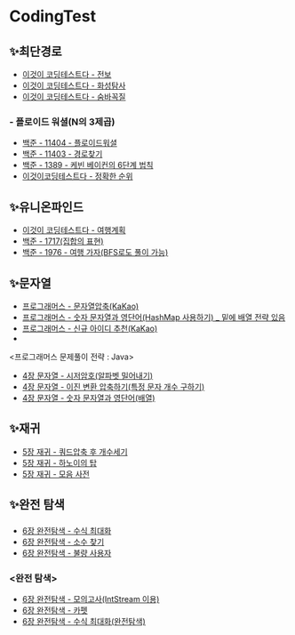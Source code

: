 # CodingTest

## ✨최단경로
- [이것이 코딩테스트다 - 전보](https://github.com/Kangchaemin/CodingTest/blob/main/%EC%B5%9C%EB%8B%A8%20%EA%B2%BD%EB%A1%9C_%EC%A0%84%EB%B3%B4.java)
- [이것이 코딩테스트다 - 화성탐사](https://github.com/Kangchaemin/CodingTest/blob/main/%EC%B5%9C%EB%8B%A8%20%EA%B2%BD%EB%A1%9C_%ED%99%94%EC%84%B1%ED%83%90%EC%82%AC.java)
- [이것이 코딩테스트다 - 숨바꼭질](https://github.com/Kangchaemin/CodingTest/blob/main/%EC%B5%9C%EB%8B%A8%20%EA%B2%BD%EB%A1%9C_%EC%88%A8%EB%B0%94%EA%BC%AD%EC%A7%88.java)
### - 플로이드 워셜(N의 3제곱)
- [백준 - 11404 - 플로이드워셜](https://github.com/Kangchaemin/CodingTest/blob/main/%ED%94%8C%EB%A1%9C%EC%9D%B4%EB%93%9C%20%EC%9B%8C%EC%85%9C_11404_%ED%94%8C%EB%A1%9C%EC%9D%B4%EB%93%9C.java)
- [백준 - 11403 - 경로찾기](https://github.com/Kangchaemin/CodingTest/blob/main/%ED%94%8C%EB%A1%9C%EC%9D%B4%EB%93%9C%20%EC%9B%8C%EC%85%9C_11403_%EA%B2%BD%EB%A1%9C%EC%B0%BE%EA%B8%B0.java)
- [백준 - 1389 - 케빈 베이컨의 6단계 법칙](https://github.com/Kangchaemin/CodingTest/blob/main/%ED%94%8C%EB%A1%9C%EC%9D%B4%EB%93%9C%20%EC%9B%8C%EC%85%9C_1389_%EC%BC%80%EB%B9%88%20%EB%B2%A0%EC%9D%B4%EC%BB%A8%EC%9D%98%206%EB%8B%A8%EA%B3%84%20%EB%B2%95%EC%B9%99.java)
- [이것이코딩테스트다 - 정확한 순위](https://github.com/Kangchaemin/CodingTest/blob/main/%ED%94%8C%EB%A1%9C%EC%9D%B4%EB%93%9C%20%EC%9B%8C%EC%85%9C_%EC%A0%95%ED%99%95%ED%95%9C%20%EC%88%9C%EC%9C%84.java)

## ✨유니온파인드
- [이것이 코딩테스트다 - 여행계획](https://github.com/Kangchaemin/CodingTest/blob/main/%EC%9C%A0%EB%8B%88%EC%98%A8%ED%8C%8C%EC%9D%B8%EB%93%9C_%EC%97%AC%ED%96%89%EA%B3%84%ED%9A%8D.java)
- [백준 - 1717(집합의 표현)](https://github.com/Kangchaemin/CodingTest/blob/main/%EC%9C%A0%EB%8B%88%EC%98%A8%ED%8C%8C%EC%9D%B8%EB%93%9C_1717_%EC%A7%91%ED%95%A9%EC%9D%98%20%ED%91%9C%ED%98%84.java)
- [백준 - 1976 - 여행 가자(BFS로도 풀이 가능)](https://github.com/Kangchaemin/CodingTest/blob/main/%EC%9C%A0%EB%8B%88%EC%98%A8%20%ED%8C%8C%EC%9D%B8%EB%93%9C_1976_BFS%EB%A1%9C%EB%8F%84%20%EA%B0%80%EB%8A%A5.java)

## ✨문자열
- [프로그래머스 - 문자열압축(KaKao)](https://github.com/Kangchaemin/CodingTest/blob/main/%EB%AC%B8%EC%9E%90%EC%97%B4_KaKao_%EB%AC%B8%EC%9E%90%EC%97%B4%20%EC%95%95%EC%B6%95.java)
- [프로그래머스 - 숫자 문자열과 영단어(HashMap 사용하기) _ 밑에 배열 전략 있음](https://github.com/Kangchaemin/CodingTest/blob/main/%EB%AC%B8%EC%9E%90%EC%97%B4_%EC%88%AB%EC%9E%90%20%EB%AC%B8%EC%9E%90%EC%97%B4%EA%B3%BC%20%EC%98%81%EB%8B%A8%EC%96%B4_HashMap.java)
- [프로그래머스 - 신규 아이디 추천(KaKao)](https://github.com/Kangchaemin/CodingTest/blob/main/%EB%AC%B8%EC%9E%90%EC%97%B4_KaKao_%EC%8B%A0%EA%B7%9C%20%EC%95%84%EC%9D%B4%EB%94%94%20%EC%B6%94%EC%B2%9C.java)
- 
<프로그래머스 문제풀이 전략 : Java>
- [4장 문자열 - 시저암호(알파벳 밀어내기)](https://github.com/Kangchaemin/CodingTest/blob/main/%EB%AC%B8%EC%9E%90%EC%97%B4_%EC%8B%9C%EC%A0%80%EC%95%94%ED%98%B8.java)
- [4장 문자열 - 이진 변환 압축하기(특정 문자 개수 구하기)](https://github.com/Kangchaemin/CodingTest/blob/main/%EB%AC%B8%EC%9E%90%EC%97%B4_%EC%9D%B4%EC%A7%84%20%EB%B3%80%ED%99%98%20%EB%B0%98%EB%B3%B5%ED%95%98%EA%B8%B0.java)
- [4장 문자열 - 숫자 문자열과 영단어(배열)](https://github.com/Kangchaemin/CodingTest/blob/main/%EB%AC%B8%EC%9E%90%EC%97%B4_%EC%88%AB%EC%9E%90%20%EB%AC%B8%EC%9E%90%EC%97%B4%EA%B3%BC%20%EC%98%81%EB%8B%A8%EC%96%B4_%EB%B0%B0%EC%97%B4.java)

## ✨재귀
- [5장 재귀 - 쿼드압축 후 개수세기](https://github.com/Kangchaemin/CodingTest/blob/main/%EC%9E%AC%EA%B7%80_%EC%BF%BC%EB%93%9C%EC%95%95%EC%B6%95%20%ED%9B%84%20%EA%B0%9C%EC%88%98%EC%84%B8%EA%B8%B0.java)
- [5장 재귀 - 하노이의 탑](https://github.com/Kangchaemin/CodingTest/blob/main/%EC%9E%AC%EA%B7%80_%ED%95%98%EB%85%B8%EC%9D%B4%EC%9D%98%20%ED%83%91.java)
- [5장 재귀 - 모음 사전](https://github.com/Kangchaemin/CodingTest/blob/main/%EC%9E%AC%EA%B7%80_%EB%AA%A8%EC%9D%8C%20%EC%82%AC%EC%A0%84.java)

## ✨완전 탐색
### <DFS>
- [6장 완전탐색 - 수식 최대화](https://github.com/Kangchaemin/CodingTest/blob/main/DFS_%EC%88%98%EC%8B%9D%20%EC%B5%9C%EB%8C%80%ED%99%94.java)
- [6장 완전탐색 - 소수 찾기](https://github.com/Kangchaemin/CodingTest/blob/main/DFS_%EC%86%8C%EC%88%98%20%EC%B0%BE%EA%B8%B0.java)
- [6장 완전탐색 - 불량 사용자]()
  
### <완전 탐색>
- [6장 완전탐색 - 모의고사(IntStream 이용)](https://github.com/Kangchaemin/CodingTest/blob/main/%EC%99%84%EC%A0%84%ED%83%90%EC%83%89_%EB%AA%A8%EC%9D%98%EA%B3%A0%EC%82%AC.java)
- [6장 완전탐색 - 카펫](https://github.com/Kangchaemin/CodingTest/blob/main/%EC%99%84%EC%A0%84%ED%83%90%EC%83%89_%EC%B9%B4%ED%8E%AB.java)
- [6장 완전탐색 - 수식 최대화(완전탐색)](https://github.com/Kangchaemin/CodingTest/blob/main/%EC%99%84%EC%A0%84%ED%83%90%EC%83%89_%EC%88%98%EC%8B%9D%20%EC%B5%9C%EB%8C%80%ED%99%94.java)
